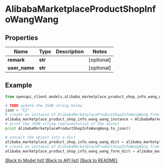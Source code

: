 # AlibabaMarketplaceProductShopInfoWangWang


## Properties
Name | Type | Description | Notes
------------ | ------------- | ------------- | -------------
**remark** | **str** |  | [optional] 
**user_name** | **str** |  | [optional] 

## Example

```python
from openapi_client.models.alibaba_marketplace_product_shop_info_wang_wang import AlibabaMarketplaceProductShopInfoWangWang

# TODO update the JSON string below
json = "{}"
# create an instance of AlibabaMarketplaceProductShopInfoWangWang from a JSON string
alibaba_marketplace_product_shop_info_wang_wang_instance = AlibabaMarketplaceProductShopInfoWangWang.from_json(json)
# print the JSON string representation of the object
print AlibabaMarketplaceProductShopInfoWangWang.to_json()

# convert the object into a dict
alibaba_marketplace_product_shop_info_wang_wang_dict = alibaba_marketplace_product_shop_info_wang_wang_instance.to_dict()
# create an instance of AlibabaMarketplaceProductShopInfoWangWang from a dict
alibaba_marketplace_product_shop_info_wang_wang_form_dict = alibaba_marketplace_product_shop_info_wang_wang.from_dict(alibaba_marketplace_product_shop_info_wang_wang_dict)
```
[[Back to Model list]](../README.md#documentation-for-models) [[Back to API list]](../README.md#documentation-for-api-endpoints) [[Back to README]](../README.md)


